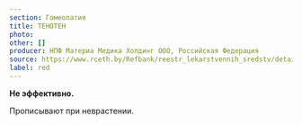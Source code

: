 ```yaml
---
section: Гомеопатия
title: ТЕНОТЕН
photo:
other: []
producer: НПФ Материа Медика Холдинг ООО, Российская Федерация
source: https://www.rceth.by/Refbank/reestr_lekarstvennih_sredstv/details/8016_07_11_16
label: red
---
```


**Не эффективно.**

Прописывают при неврастении.
